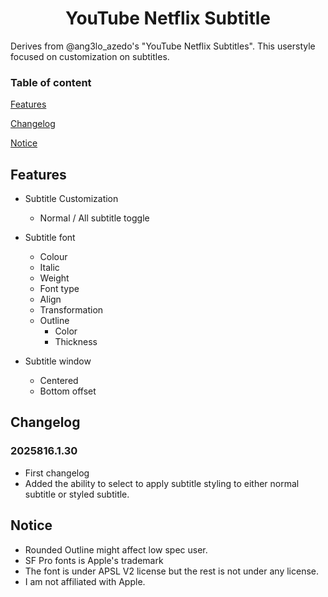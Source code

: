 <h1 align="center"> YouTube Netflix Subtitle </h1>
Derives from @ang3lo_azedo's "YouTube Netflix Subtitles". This userstyle focused on customization on subtitles.

### Table of content
[Features](#Features)

[Changelog](#Changelog)

[Notice](#Notice)

## Features
- Subtitle Customization
  - Normal / All subtitle toggle
    
- Subtitle font
  - Colour
  - Italic
  - Weight
  - Font type
  - Align
  - Transformation
  - Outline
    - Color
    - Thickness
      
- Subtitle window
  - Centered
  - Bottom offset

## Changelog
### 2025816.1.30
- First changelog
- Added the ability to select to apply subtitle styling to either normal subtitle or styled subtitle.

## Notice
- Rounded Outline might affect low spec user.
- SF Pro fonts is Apple's trademark
- The font is under APSL V2 license but the rest is not under any license.
- I am not affiliated with Apple.
